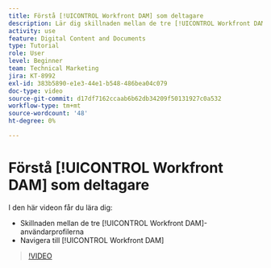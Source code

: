 ```yaml
---
title: Förstå [!UICONTROL Workfront DAM] som deltagare
description: Lär dig skillnaden mellan de tre [!UICONTROL Workfront DAM]-användarprofilerna och hur du navigerar i [!UICONTROL Workfront DAM].
activity: use
feature: Digital Content and Documents
type: Tutorial
role: User
level: Beginner
team: Technical Marketing
jira: KT-8992
exl-id: 383b5890-e1e3-44e1-b548-486bea04c079
doc-type: video
source-git-commit: d17df7162ccaab6b62db34209f50131927c0a532
workflow-type: tm+mt
source-wordcount: '48'
ht-degree: 0%

---
```


# Förstå [!UICONTROL Workfront DAM] som deltagare

I den här videon får du lära dig:

* Skillnaden mellan de tre [!UICONTROL Workfront DAM]-användarprofilerna
* Navigera till [!UICONTROL Workfront DAM]

>[!VIDEO](https://video.tv.adobe.com/v/335252/?quality=12&learn=on&enablevpops)
